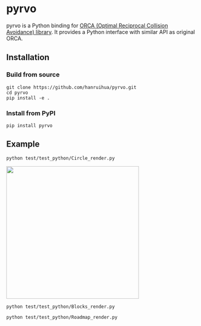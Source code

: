 # pyrvo

pyrvo is a Python binding for [ORCA (Optimal Reciprocal Collision Avoidance) library](https://github.com/snape/RVO2). It provides a Python interface with similar API as original ORCA.

## Installation

### Build from source

```
git clone https://github.com/hanruihua/pyrvo.git
cd pyrvo
pip install -e .
```

### Install from PyPI

```
pip install pyrvo
```

## Example

```
python test/test_python/Circle_render.py
```

<img src="https://github.com/user-attachments/assets/b208ac3c-df44-466e-940f-01c42eb5a847" width="350" />

```
python test/test_python/Blocks_render.py
```

```
python test/test_python/Roadmap_render.py
```



